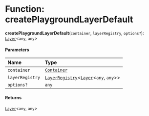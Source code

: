 # Function: createPlaygroundLayerDefault

**createPlaygroundLayerDefault**(`container`, `layerRegistry`, `options?`): [`Layer`](/en/auto-docs/fixed-layout-editor/classes/Layer.md)<`any`, `any`>

#### Parameters

| Name | Type |
| :------ | :------ |
| `container` | [`Container`](/en/auto-docs/fixed-layout-editor/interfaces/interfaces.Container.md) |
| `layerRegistry` | [`LayerRegistry`](/en/auto-docs/fixed-layout-editor/interfaces/LayerRegistry.md)<[`Layer`](/en/auto-docs/fixed-layout-editor/classes/Layer.md)<`any`, `any`>> |
| `options?` | `any` |

#### Returns

[`Layer`](/en/auto-docs/fixed-layout-editor/classes/Layer.md)<`any`, `any`>
